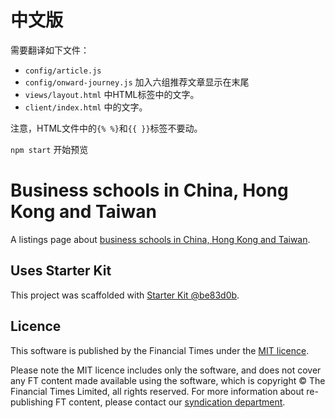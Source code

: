 # 中文版
需要翻译如下文件：
* `config/article.js`
* `config/onward-journey.js` 加入六组推荐文章显示在末尾
* `views/layout.html` 中HTML标签中的文字。
* `client/index.html` 中的文字。

注意，HTML文件中的`{% %}`和`{{ }}`标签不要动。

`npm start` 开始预览

# Business schools in China, Hong Kong and Taiwan

A listings page about [business schools in China, Hong Kong and Taiwan](https://ig.ft.com/greater-china-business-schools/).

## Uses Starter Kit

This project was scaffolded with [Starter Kit @be83d0b](https://github.com/ft-interactive/starter-kit/tree/be83d0b).

## Licence
This software is published by the Financial Times under the [MIT licence](http://opensource.org/licenses/MIT).

Please note the MIT licence includes only the software, and does not cover any FT content made available using the software, which is copyright &copy; The Financial Times Limited, all rights reserved. For more information about re-publishing FT content, please contact our [syndication department](http://syndication.ft.com/).
